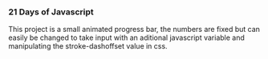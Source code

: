 ### 21 Days of Javascript

This project is a small animated progress bar, the numbers are fixed but can easily be changed to take input with an aditional javascript variable and manipulating the stroke-dashoffset value in css.
